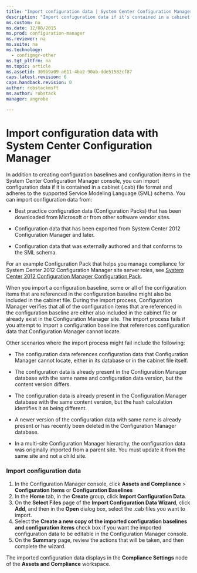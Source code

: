 ```yaml
---
title: "Import configuration data | System Center Configuration Manager"
description: "Import configuration data if it's contained in a cabinet file format and adheres to the supported Service Modeling Language schema."
ms.custom: na
ms.date: 12/08/2015
ms.prod: configuration-manager
ms.reviewer: na
ms.suite: na
ms.technology:
  - configmgr-other
ms.tgt_pltfrm: na
ms.topic: article
ms.assetid: 309b9a09-a611-4ba2-90ab-dde51582cf87
caps.latest.revision: 6
caps.handback.revision: 0
author: robstackmsftms.author: robstackmanager: angrobe

---
```

# Import configuration data with System Center Configuration Manager
In addition to creating configuration baselines and configuration items in the System Center Configuration Manager console, you can import configuration data if it is contained in a cabinet (.cab) file format and adheres to the supported Service Modeling Language (SML) schema. You can import configuration data from:  

-   Best practice configuration data (Configuration Packs) that has been downloaded from Microsoft or from other software vendor sites.  

-   Configuration data that has been exported from System Center 2012 Configuration Manager and later.  

-   Configuration data that was externally authored and that conforms to the SML schema.  

 For an example Configuration Pack that helps you manage compliance for System Center 2012 Configuration Manager site server roles, see [System Center 2012 Configuration Manager Configuration Pack](http://www.microsoft.com/en-us/download/details.aspx?id=30710&WT.mc_id=rss_alldownloads_all).  

When you import a configuration baseline, some or all of the configuration items that are referenced in the configuration baseline might also be included in the cabinet file. During the import process, Configuration Manager verifies that all of the configuration items that are referenced in the configuration baseline are either also included in the cabinet file or already exist in the Configuration Manager site. The import process fails if you attempt to import a configuration baseline that references configuration data that Configuration Manager cannot locate.  

Other scenarios where the import process might fail include the following:  

-   The configuration data references configuration data that Configuration Manager cannot locate, either in its database or in the cabinet file itself.  

-   The configuration data is already present in the Configuration Manager database with the same name and configuration data version, but the content version differs.  

-   The configuration data is already present in the Configuration Manager database with the same content version, but the hash calculation identifies it as being different.  

-   A newer version of the configuration data with same name is already present or has recently been deleted in the Configuration Manager database.  

-   In a multi-site Configuration Manager hierarchy, the configuration data was originally imported from a parent site. You must update it from the same site and not a child site.  

### Import configuration data  

1.  In the Configuration Manager console, click **Assets and Compliance** > **Configuration Items** or **Configuration Baselines**
2.  In the **Home** tab, in the **Create** group, click **Import Configuration Data**.  
3.  On the **Select Files** page of the **Import Configuration Data Wizard**, click **Add**, and then in the **Open** dialog box, select the .cab files you want to import.  
4.  Select the **Create a new copy of the imported configuration baselines and configuration items** check box if you want the imported configuration data to be editable in the Configuration Manager console.  
5.  On the **Summary** page, review the actions that will be taken, and then complete the wizard.  

The imported configuration data displays in the **Compliance Settings** node of the **Assets and Compliance** workspace.  
